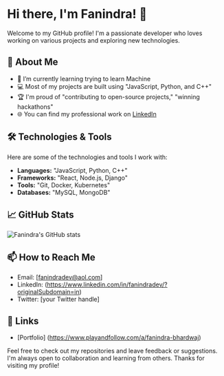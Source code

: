 # Hi there, I'm Fanindra! 👋

Welcome to my GitHub profile! I'm a passionate developer who loves working on various projects and exploring new technologies.

## 🚀 About Me

- 🌱 I’m currently learning trying to  learn Machine 
- 💻 Most of my projects are built using  "JavaScript, Python, and C++"
- 🏆 I'm proud of  "contributing to open-source projects," "winning hackathons"
- 🌐 You can find my professional work on [LinkedIn](https://www.linkedin.com/in/fanindradev/?originalSubdomain=in)

## 🛠️ Technologies & Tools

Here are some of the technologies and tools I work with:

- **Languages:** "JavaScript, Python, C++"
- **Frameworks:** "React, Node.js, Django"
- **Tools:**  "Git, Docker, Kubernetes"
- **Databases:** "MySQL, MongoDB"

## 📈 GitHub Stats

![Fanindra's GitHub stats](https://github-readme-stats.vercel.app/api?username=fanindradev&show_icons=true&theme=radical)

## 📫 How to Reach Me

- Email: [fanindradev@aol.com]
- LinkedIn: (https://www.linkedin.com/in/fanindradev/?originalSubdomain=in)
- Twitter: [your Twitter handle]

## 🔗 Links

- [Portfolio] (https://www.playandfollow.com/a/fanindra-bhardwaj)
  

Feel free to check out my repositories and leave feedback or suggestions. I'm always open to collaboration and learning from others. Thanks for visiting my profile!
